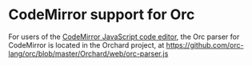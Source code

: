 # CodeMirror support for Orc

For users of the [CodeMirror JavaScript code editor](https://codemirror.net),
the Orc parser for CodeMirror is located in the Orchard project,
at https://github.com/orc-lang/orc/blob/master/Orchard/web/orc-parser.js
